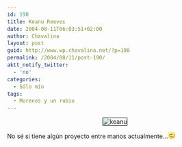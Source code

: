 ```yaml
---
id: 190
title: Keanu Reeves
date: 2004-08-11T06:03:51+02:00
author: Chavalina
layout: post
guid: http://www.wp.chavalina.net/?p=190
permalink: /2004/08/11/post-190/
aktt_notify_twitter:
  - 'no'
categories:
  - Sólo mío
tags:
  - Morenos y un rubio
---
```

<p align="center">
  <img src="http://www.chavalina.net/imagenes/fotos/men/keanu.jpg" border="1" alt=keanu reeves>
</p>



No s&eacute; si tiene alg&uacute;n proyecto entre manos actualmente&#8230;![emo](/imagenes/emoticonos/guino.gif)